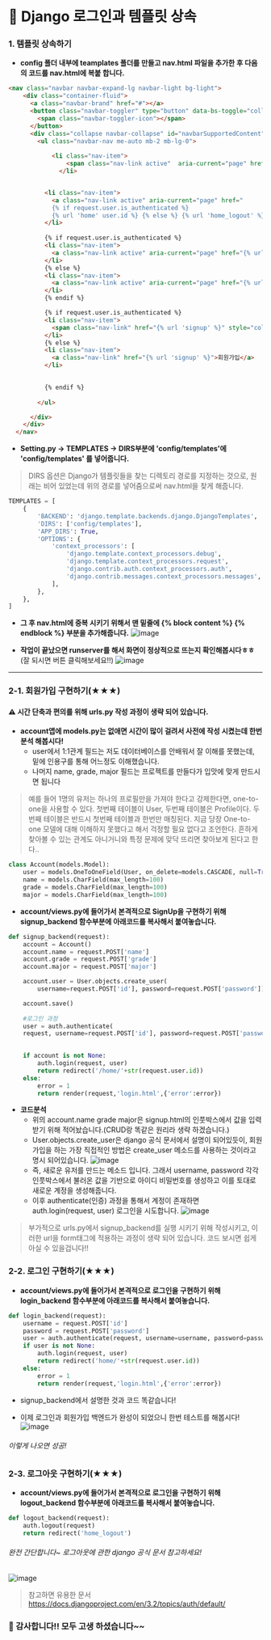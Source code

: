 # 🦁 Django 로그인과 템플릿 상속

### 1. 템플릿 상속하기

+ **config 폴더 내부에 teamplates 폴더를 만들고 nav.html 파일을 추가한 후 다음의 코드를 nav.html에 복붙 합니다.**<br>

```html
<nav class="navbar navbar-expand-lg navbar-light bg-light">
    <div class="container-fluid">
      <a class="navbar-brand" href="#"></a>
      <button class="navbar-toggler" type="button" data-bs-toggle="collapse" data-bs-target="#navbarSupportedContent" aria-controls="navbarSupportedContent" aria-expanded="false" aria-label="Toggle navigation">
        <span class="navbar-toggler-icon"></span>
      </button>
      <div class="collapse navbar-collapse" id="navbarSupportedContent">
        <ul class="navbar-nav me-auto mb-2 mb-lg-0">
        
            <li class="nav-item">
                <span class="nav-link active"  aria-current="page" href="#">🦁</span>
              </li>


          <li class="nav-item">
            <a class="nav-link active" aria-current="page" href="
            {% if request.user.is_authenticated %}
            {% url 'home' user.id %} {% else %} {% url 'home_logout' %} {% endif %}">홈으로!</a>
          </li>
          
          {% if request.user.is_authenticated %}
          <li class="nav-item">
            <a class="nav-link active" aria-current="page" href="{% url 'logout_backend' %}">로그아웃</a>
          </li>
          {% else %}
          <li class="nav-item">
            <a class="nav-link active" aria-current="page" href="{% url 'login' %}">로그인</a>
          </li>
          {% endif %}

          {% if request.user.is_authenticated %}
          <li class="nav-item">
            <span class="nav-link" href="{% url 'signup' %}" style="color: blue;">{{user.grade}} {{user.major}} {{user.name}}님 환영합니다.</span>
          </li>
          {% else %}
          <li class="nav-item">
            <a class="nav-link" href="{% url 'signup' %}">회원가입</a>
          </li>

          
          {% endif %}
 
        </ul>

      </div>
    </div>
  </nav>
```
+ **Setting.py -> TEMPLATES -> DIRS부분에 'config/templates'에 'config/templates' 를 넣어줍니다.**
> DIRS 옵션은 Django가 템플릿들을 찾는 디렉토리 경로를 지정하는 것으로, 원래는 비어 있었는데 위의 경로를 넣어줌으로써 nav.html을 찾게 해줍니다.
```python
TEMPLATES = [
    {
        'BACKEND': 'django.template.backends.django.DjangoTemplates',
        'DIRS': ['config/templates'],
        'APP_DIRS': True,
        'OPTIONS': {
            'context_processors': [
                'django.template.context_processors.debug',
                'django.template.context_processors.request',
                'django.contrib.auth.context_processors.auth',
                'django.contrib.messages.context_processors.messages',
            ],
        },
    },
]
```
+ **그 후 nav.html에 중복 시키기 위해서 맨 밑줄에 {% block content %} {% endblock %} 부분을 추가해줍니다.**
![image](https://user-images.githubusercontent.com/86656269/133916200-d7eb15f7-6036-4e05-9743-4aadf67aca50.png)

+ **작업이 끝났으면 runserver를 해서 화면이 정상적으로 뜨는지 확인해봅시다ㅎㅎ**
(잘 되시면 버튼 클릭해보세요!!)
![image](https://user-images.githubusercontent.com/86656269/133916455-360c5c74-04a5-49e9-b36c-66c742f353cb.png)

***
### 2-1. 회원가입 구현하기(★★★)
#### ⚠ 시간 단축과 편의를 위해 urls.py 작성 과정이 생략 되어 있습니다. 
+ **account앱에 models.py는 없애면 시간이 많이 걸려서 사전에 작성 시켰는데 한번 분석 해봅시다!**
    + user에서 1:1관계 필드는 저도 데이터베이스를 안배워서 잘 이해를 못했는데, 밑에 인용구를 통해 어느정도 이해했습니다.
    + 나머지 name, grade, major 필드는 프로젝트를 만들다가 입맛에 맞게 만드시면 됩니다
> 예를 들어 1명의 유저는 하나의 프로필만을 가져야 한다고 강제한다면, one-to-one을 사용할 수 있다.
첫번째 테이블이 User, 두번째 테이블은 Profile이다. 두번째 테이블은 반드시 첫번째 테이블과 한번만 매칭된다.
지금 당장 One-to-one 모델에 대해 이해하지 못했다고 해서 걱정할 필요 없다고 조언한다. 흔하게 찾아볼 수 있는 관계도 아니거니와 특정 문제에 맞닥 뜨리면 찾아보게 된다고 한다..

```python
class Account(models.Model):
    user = models.OneToOneField(User, on_delete=models.CASCADE, null=True)
    name = models.CharField(max_length=100)
    grade = models.CharField(max_length=100)
    major = models.CharField(max_length=100)
```

+ **account/views.py에 들어가서 본격적으로 SignUp을 구현하기 위해 signup_backend 함수부분에 아래코드를 복사해서 붙여놓습니다.**
```python
def signup_backend(request):
    account = Account()
    account.name = request.POST['name']
    account.grade = request.POST['grade']
    account.major = request.POST['major']

    account.user = User.objects.create_user(
        username=request.POST['id'], password=request.POST['password'])

    account.save()
    
    #로그인 과정
    user = auth.authenticate(
    request, username=request.POST['id'], password=request.POST['password'])
    

    if account is not None:
        auth.login(request, user)
        return redirect('/home/'+str(request.user.id))
    else:
        error = 1
        return render(request,'login.html',{'error':error})
 ```
 + **코드분석**
    + 위의 account.name grade major은 signup.html의 인풋박스에서 값을 입력 받기 위해 적어놨습니다.(CRUD랑 똑같은 원리라 생략 하겠습니다.)
    + User.objects.create_user은 django 공식 문서에서 설명이 되어있듯이, 회원가입을 하는 가장 직접적인 방법은 create_user 메소드를 사용하는 것이라고 명시 되어있습니다.
     ![image](https://user-images.githubusercontent.com/86656269/133917192-246f886a-f3c1-438b-a260-8dd787bd91c8.png)
    + 즉, 새로운 유저를 만드는 메소드 입니다. 그래서 username, password 각각 인풋박스에서 불러온 값을 기반으로 아이디 비밀번호를 생성하고 이를 토대로 새로운 계정을 생성해줍니다.
    + 이후 authenticate(인증) 과정을 통해서 계정이 존재하면 auth.login(request, user) 로그인을 시도합니다.
    ![image](https://user-images.githubusercontent.com/86656269/133917512-c9624f80-b516-43a7-ab06-ae5339a9c8c2.png)

> 부가적으로 urls.py에서 signup_backend를 실행 시키기 위해 작성시키고, 이러한 url을 form태그에 적용하는 과정이 생략 되어 있습니다. 코드 보시면 쉽게 아실 수 있을겁니다!!

### 2-2. 로그인 구현하기(★★★)
+ **account/views.py에 들어가서 본격적으로 로그인을 구현하기 위해 login_backend 함수부분에 아래코드를 복사해서 붙여놓습니다.**
``` python
def login_backend(request):
    username = request.POST['id']
    password = request.POST['password']
    user = auth.authenticate(request, username=username, password=password)
    if user is not None:
        auth.login(request, user)
        return redirect('home/'+str(request.user.id))
    else:
        error = 1
        return render(request,'login.html',{'error':error})
```
+ signup_backend에서 설명한 것과 코드 똑같습니다!

+ 이제 로그인과 회원가입 백엔드가 완성이 되었으니 한번 테스트를 해봅시다!
![image](https://user-images.githubusercontent.com/86656269/133918073-601ba919-bb42-45b0-9bf9-9de1465dc3b9.png)
###### 이렇게 나오면 성공!

### 2-3. 로그아웃 구현하기(★★★)
+ **account/views.py에 들어가서 본격적으로 로그인을 구현하기 위해 logout_backend 함수부분에 아래코드를 복사해서 붙여놓습니다.**
``` python
def logout_backend(request):
    auth.logout(request)
    return redirect('home_logout')
```
###### 완전 간단합니다~ 로그아웃에 관한 django 공식 문서 참고하세요!
![image](https://user-images.githubusercontent.com/86656269/133918247-300a0cbe-55df-4b00-b3a0-d8deb6f57a47.png)

> 참고하면 유용한 문서 https://docs.djangoproject.com/en/3.2/topics/auth/default/

### 👏 감사합니다!! 모두 고생 하셨습니다~~
